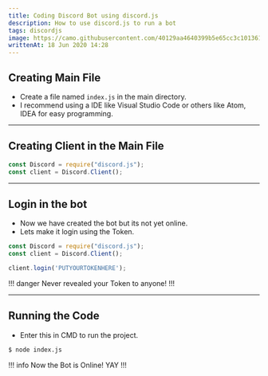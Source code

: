 ```yaml
---
title: Coding Discord Bot using discord.js
description: How to use discord.js to run a bot
tags: discordjs
image: https://camo.githubusercontent.com/40129aa4640399b5e65cc3c101361a6a0b5d6467/68747470733a2f2f646973636f72642e6a732e6f72672f7374617469632f6c6f676f2e737667
writtenAt: 18 Jun 2020 14:28
---
```


## Creating Main File

* Create a file named `index.js` in the main directory.
* I recommend using a IDE like Visual Studio Code or others like Atom, IDEA for easy programming.

---

## Creating Client in the Main File

```javascript
const Discord = require("discord.js");
const client = Discord.Client();
```

---

## Login in the bot

* Now we have created the bot but its not yet online.
* Lets make it login using the Token.

```javascript
const Discord = require("discord.js");
const client = Discord.Client();

client.login('PUTYOURTOKENHERE');
```

!!! danger
Never revealed your Token to anyone!
!!!

---

## Running the Code

* Enter this in CMD to run the project.

```bash
$ node index.js
```

!!! info
Now the Bot is Online! YAY
!!!
